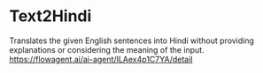 # Text2Hindi

Translates the given English sentences into Hindi without providing explanations or considering the meaning of the input. 
https://flowagent.ai/ai-agent/ILAex4p1C7YA/detail
